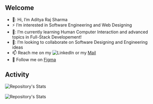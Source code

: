 ## Welcome
- 👋: Hi, I’m Aditya Raj Sharma
- :zap: I’m interested in Software Engineering and Web Designing
- 📖: I’m currently learning Human Computer Interaction and advanced topics in Full-Stack Developement!
- 🤝: I’m looking to collaborate on Software Designing and Engineering ideas
- 📫 Reach me on my ![LinkedIn](https://www.linkedin.com/in/aditya-raj-sharma-16a4581b6/) or my [Mail](mailto:arsharma@ucsd.edu)
- :bell: Follow me on [Figma](https://www.figma.com/@adityarajsharma)
<!---
Rebooting-Me/Rebooting-Me is a ✨ special ✨ repository because its `README.md` (this file) appears on your GitHub profile.
You can click the Preview link to take a look at your changes.
--->
## Activity
![Repository's Stats](https://github-readme-stats.vercel.app/api?username=Rebooting-Me&show_icons=true) <br /><br />
![Repository's Stats](https://github-readme-stats.vercel.app/api/top-langs/?username=Rebooting-Me&show_icons=true&theme=tokyonight)
